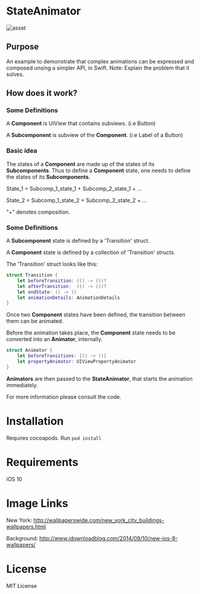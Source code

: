 # StateAnimator

![asset](https://user-images.githubusercontent.com/17644241/29022279-e8406798-7b68-11e7-8511-5f38ef99b2a7.gif)

## Purpose
An example to demonstrate that complex animations can be expressed and composed unsing a simpler API, in Swift. 
Note: Explain the problem that it solves.

## How does it work? 

### Some Definitions

A __Component__ is UIView that contains subviews. (i.e Button)

A __Subcomponent__ is subview of the __Component__. (i.e Label of a Button)

### Basic idea

The states of a __Component__ are made up of the states of its __Subcomponents__. Thus to define a __Component__ state, one needs to define the states of its __Subcomponents__.

State_1 = Subcomp_1_state_1 + Subcomp_2_state_1 + ...

State_2 = Subcomp_1_state_2 + Subcomp_2_state_2 + ...

"+" denotes composition.

### Some Definitions 
A __Subcomponent__ state is defined by a 'Transition' struct.

A __Component__ state is defined by a collection of 'Transition' structs. 

The 'Transition' struct looks like this:

```swift
struct Transition {
    let beforeTransition: (() -> ())?
    let afterTransition:  (() -> ())?
    let endState: () -> ()
    let animationDetails: AnimationDetails
}
```

Once two __Component__ states have been defined, the transition between them can be animated. 

Before the animation takes place, the __Component__ state needs to be converted into an __Animator__, internally.

```swift
struct Animator {
    let beforeTransitions: [() -> ()]
    let propertyAnimator: UIViewPropertyAnimator
}
```

__Animators__ are then passed to the __StateAnimator__, that starts the animation immediately.

For more information please consult the code.

# Installation

Requires cocoapods. Run ```pod install```

# Requirements

iOS 10

# Image Links

New York: http://wallpaperswide.com/new_york_city_buildings-wallpapers.html

Background: http://www.idownloadblog.com/2014/09/10/new-ios-8-wallpapers/

# License

MIT License
